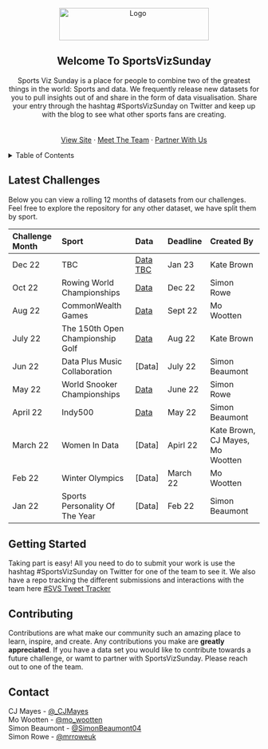 <!-- PROJECT LOGO -->
<br />
<div align="center">
  <a href="https://static.wixstatic.com/media/2c78af_66758cbe3b4941be9dcf96210b19c35f~mv2.png/v1/crop/x_187,y_399,w_703,h_171/fill/w_255,h_62,al_c,q_85,usm_0.66_1.00_0.01,enc_auto/SportsVizSunday-1%20(1).png">
    <img src="https://static.wixstatic.com/media/2c78af_66758cbe3b4941be9dcf96210b19c35f~mv2.png/v1/crop/x_187,y_399,w_703,h_171/fill/w_255,h_62,al_c,q_85,usm_0.66_1.00_0.01,enc_auto/SportsVizSunday-1%20(1).png" alt="Logo" width="300" height="65">
  </a>
  
<!-- ABOUT THE PROJECT -->
## Welcome To SportsVizSunday

  <p align="center">
    Sports Viz Sunday is a place for people to combine two of the greatest things in the world: Sports and data.
    We frequently release new datasets for you to pull insights out of and share in the form of data visualisation.
    Share your entry through the hashtag #SportsVizSunday on Twitter and keep up with the blog to see what other sports fans are creating. 
    <br />
    <br />
    <br />
    <a href="https://www.sportsvizsunday.com/">View Site</a>
    ·
    <a href="https://www.sportsvizsunday.com/team">Meet The Team</a>
    ·
    <a href="https://twitter.com/_CJMayes">Partner With Us</a>
  </p>
</div>



<!-- TABLE OF CONTENTS -->
<details>
  <summary>Table of Contents</summary>
  <ol>
    <li>
      <a href="#about-the-project">About The Project</a>
    </li>
    <li>
      <a href="#getting-started">Getting Started</a>
      <ul>
      </ul>
    </li>
    <li><a href="#contributing">Contributing</a></li>
    <li><a href="#contact">Contact</a></li>
  </ol>
</details>

<!-- ABOUT THE PROJECT -->
## Latest Challenges


Below you can view a rolling 12 months of datasets from our challenges. Feel free to explore the repository for any other dataset, we have split them by sport.

<!-- Team, please amend only to have maximum of the last 12 in here at a time, the data will need to be uploaded and then linked to in brackets
please make sure that the readme file is made for the new data
-->

|Challenge Month|Sport|Data|Deadline|Created By|
|:----|:---------|:---------|:---------|:---------|
|Dec 22| TBC |[Data TBC](https://github.com/CJ-Mayes/SportsVizSunday)|Jan 23|Kate Brown|
|Oct 22|Rowing World Championships|[Data](https://github.com/CJ-Mayes/SportsVizSunday/tree/main/Data/Rowing)|Dec 22|Simon Rowe|
|Aug 22|CommonWealth Games|[Data](https://github.com/CJ-Mayes/SportsVizSunday/blob/main/Data/CommonWealth%20Games/CWGMedallists_MedalTable_v2.xlsx)|Sept 22|Mo Wootten|
|July 22|The 150th Open Championship Golf|[Data](https://github.com/CJ-Mayes/SportsVizSunday/blob/main/Data/Golf/TheOpen%20(1).xlsx)|Aug 22|Kate Brown|
|Jun 22|Data Plus Music Collaboration|[Data]|July 22|Simon Beaumont|
|May 22|World Snooker Championships|[Data](https://github.com/CJ-Mayes/SportsVizSunday/tree/main/Data/Snooker)|June 22|Simon Rowe|
|April 22|Indy500|[Data](https://github.com/CJ-Mayes/SportsVizSunday/tree/main/Data/Racing)|May 22|Simon Beaumont|
|March 22|Women In Data|[Data]|Apirl 22|Kate Brown, CJ Mayes, Mo Wootten|
|Feb 22|Winter Olympics|[Data]|March 22|Mo Wootten|
|Jan 22|Sports Personality Of The Year|[Data]|Feb 22|Simon Beaumont|

<!-- GETTING STARTED -->
## Getting Started

Taking part is easy! All you need to do to submit your work is use the hashtag #SportsVizSunday on Twitter for one of the team to see it. 
We also have a repo tracking the different submissions and interactions with the team here [#SVS Tweet Tracker](https://github.com/CJ-Mayes/SportsVizSunday-Tracker)


<!-- CONTRIBUTING -->
## Contributing

Contributions are what make our community such an amazing place to learn, inspire, and create. Any contributions you make are **greatly appreciated**.
If you have a data set you would like to contribute towards a future challenge, or wamt to partner with SportsVizSunday. Please reach out to one of the team. 

<!-- CONTACT -->
## Contact

CJ Mayes - [@_CJMayes](https://twitter.com/@CJMayes)
<br />
Mo Wootten - [@mo_wootten](https://twitter.com/@mo_wootten)
<br />
Simon Beaumont - [@SimonBeaumont04](https://twitter.com/@SimonBeaumont04) 
<br />
Simon Rowe - [@mrroweuk](https://twitter.com/@mrroweuk)




